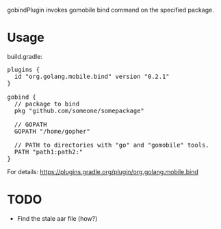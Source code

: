 gobindPlugin invokes gomobile bind command on the specified package.

# Usage

build.gradle:
<pre>
plugins {
  id "org.golang.mobile.bind" version "0.2.1"
}

gobind {
  // package to bind
  pkg "github.com/someone/somepackage"

  // GOPATH
  GOPATH "/home/gopher"

  // PATH to directories with "go" and "gomobile" tools.
  PATH "path1:path2:"
}
</pre>

For details:
https://plugins.gradle.org/plugin/org.golang.mobile.bind

# TODO

* Find the stale aar file (how?)

